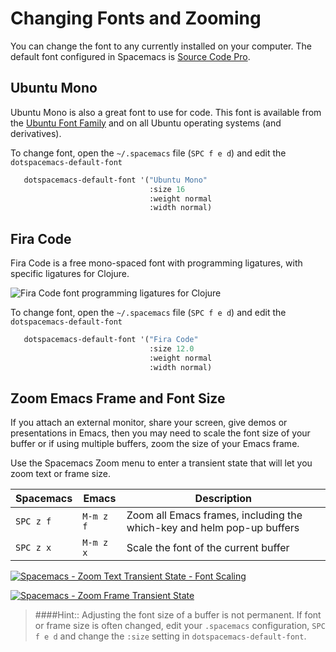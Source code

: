 # Changing Fonts and Zooming

You can change the font to any currently installed on your computer.  The default font configured in Spacemacs is [Source Code Pro](https://adobe-fonts.github.io/source-code-pro/).


## Ubuntu Mono

Ubuntu Mono is also a great font to use for code.  This font is available from the [Ubuntu Font Family](http://font.ubuntu.com/) and on all Ubuntu operating systems (and derivatives).

To change font, open the `~/.spacemacs` file (`SPC f e d`) and edit the `dotspacemacs-default-font`

```lisp
   dotspacemacs-default-font '("Ubuntu Mono"
                               :size 16
                               :weight normal
                               :width normal)
```


## Fira Code

Fira Code is a free mono-spaced font with programming ligatures, with specific ligatures for Clojure.

![Fira Code font programming ligatures for Clojure](https://raw.githubusercontent.com/practicalli/graphic-design/live/clojure/fira-code-font-clojure-ligatures.png)

To change font, open the `~/.spacemacs` file (`SPC f e d`) and edit the `dotspacemacs-default-font`

```lisp
   dotspacemacs-default-font '("Fira Code"
                               :size 12.0
                               :weight normal
                               :width normal)
```


## Zoom Emacs Frame and Font Size

If you attach an external monitor, share your screen, give demos or presentations in Emacs, then you may need to scale the font size of your buffer or if using multiple buffers, zoom the size of your Emacs frame.

Use the Spacemacs Zoom menu to enter a transient state that will let you zoom text or frame size.

| Spacemacs | Emacs     | Description                                                            |
|-----------|-----------|------------------------------------------------------------------------|
| `SPC z f` | `M-m z f` | Zoom all Emacs frames, including the which-key and helm pop-up buffers |
| `SPC z x` | `M-m z x` | Scale the font of the current buffer                                   |

[![Spacemacs - Zoom Text Transient State - Font Scaling](/images/spacemacs-zoom-text-transient-state-font-scaling.png)](/images/spacemacs-zoom-text-transient-state-font-scaling.png)


[![Spacemacs - Zoom Frame Transient State](/images/spacemacs-zoom-frame-scale-transient-state.png)](/images/spacemacs-zoom-frame-scale-transient-state.png)

> ####Hint::
> Adjusting the font size of a buffer is not permanent.  If font or frame size is often changed, edit your `.spacemacs` configuration, `SPC f e d` and change the `:size` setting in `dotspacemacs-default-font`.
